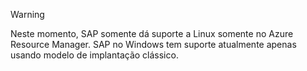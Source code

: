 
> [!WARNING]
> Neste momento, SAP somente dá suporte a Linux somente no Azure Resource Manager. SAP no Windows tem suporte atualmente apenas usando modelo de implantação clássico.
> 
> 

